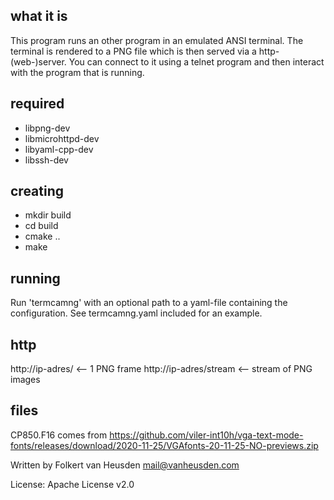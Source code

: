 what it is
----------

This program runs an other program in an emulated ANSI terminal.
The terminal is rendered to a PNG file which is then served via a http-
(web-)server.
You can connect to it using a telnet program and then interact with
the program that is running.


required
--------

 * libpng-dev
 * libmicrohttpd-dev
 * libyaml-cpp-dev
 * libssh-dev


creating
--------

 * mkdir build
 * cd build
 * cmake ..
 * make


running
-------

Run 'termcamng' with an optional path to a yaml-file containing the
configuration. See termcamng.yaml included for an example.


http
----

http://ip-adres/        <-- 1 PNG frame
http://ip-adres/stream  <-- stream of PNG images


files
-----

CP850.F16 comes from https://github.com/viler-int10h/vga-text-mode-fonts/releases/download/2020-11-25/VGAfonts-20-11-25-NO-previews.zip


Written by Folkert van Heusden <mail@vanheusden.com>

License: Apache License v2.0
